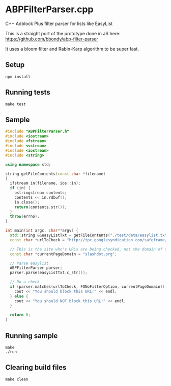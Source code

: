 # ABPFilterParser.cpp

C++ Adblock Plus filter parser for lists like EasyList

This is a straight port of the prototype done in JS here:
https://github.com/bbondy/abp-filter-parser

It uses a bloom filter and Rabin-Karp algorithm to be super fast.

## Setup

```
npm install
```

## Running tests

```
make test
```

## Sample

```c++
#include "ABPFilterParser.h"
#include <iostream>
#include <fstream>
#include <sstream>
#include <iostream>
#include <string>

using namespace std;

string getFileContents(const char *filename)
{
  ifstream in(filename, ios::in);
  if (in) {
    ostringstream contents;
    contents << in.rdbuf();
    in.close();
    return(contents.str());
  }
  throw(errno);
}

int main(int argc, char**argv) {
  std::string &&easyListTxt = getFileContents("./test/data/easylist.txt");
  const char *urlToCheck = "http://tpc.googlesyndication.com/safeframe/1-0-2/html/container.html";

  // This is the site who's URLs are being checked, not the domain of the URL being checked.
  const char *currentPageDomain = "slashdot.org";

  // Parse easylist
  ABPFilterParser parser;
  parser.parse(easyListTxt.c_str());

  // Do a check
  if (parser.matches(urlToCheck, FONoFilterOption, currentPageDomain)) {
    cout << "You should block this URL!" << endl;
  } else {
    cout << "You should NOT block this URL!" << endl;
  }

  return 0;
}
```

## Running sample

```
make
./run
```

## Clearing build files
```
make clean
```
